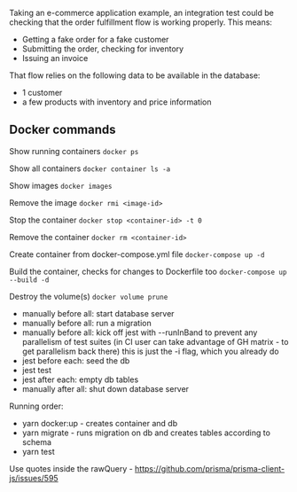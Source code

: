 Taking an e-commerce application example, an integration test could be checking that the order fulfillment flow is working properly. This means:

- Getting a fake order for a fake customer
- Submitting the order, checking for inventory
- Issuing an invoice

That flow relies on the following data to be available in the database:

- 1 customer
- a few products with inventory and price information

## Docker commands

Show running containers
`docker ps`

Show all containers
`docker container ls -a`

Show images
`docker images`

Remove the image
`docker rmi <image-id>`

Stop the container
`docker stop <container-id> -t 0`

Remove the container
`docker rm <container-id>`

Create container from docker-compose.yml file
`docker-compose up -d`

Build the container, checks for changes to Dockerfile too
`docker-compose up --build -d`

Destroy the volume(s)
`docker volume prune`

- manually before all: start database server
- manually before all: run a migration
- manually before all: kick off jest with --runInBand to prevent any parallelism of test suites (in CI user can take advantage of GH matrix - to get parallelism back there) this is just the -i flag, which you already do
- jest before each: seed the db
- jest test
- jest after each: empty db tables
- manually after all: shut down database server

Running order:
- yarn docker:up - creates container and db
- yarn migrate - runs migration on db and creates tables according to schema
- yarn test


Use quotes inside the rawQuery - 
https://github.com/prisma/prisma-client-js/issues/595